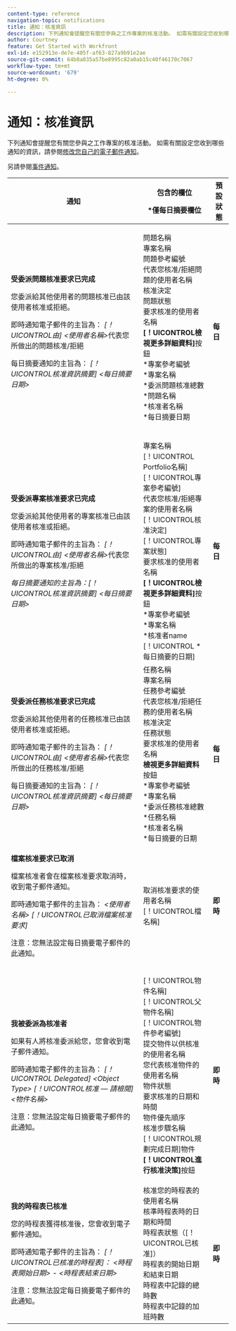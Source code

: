 ```yaml
---
content-type: reference
navigation-topic: notifications
title: 通知：核准資訊
description: 下列通知會提醒您有關您參與之工作專案的核准活動。 如需有關設定您收到哪些通知的資訊，請參閱修改您自己的電子郵件通知。
author: Courtney
feature: Get Started with Workfront
exl-id: e152913e-de7e-405f-af63-827a9b91e2ae
source-git-commit: 64b8a835a57be8995c82a0ab15c40f46170c7067
workflow-type: tm+mt
source-wordcount: '679'
ht-degree: 0%

---
```


# 通知：核准資訊

下列通知會提醒您有關您參與之工作專案的核准活動。 如需有關設定您收到哪些通知的資訊，請參閱[修改您自己的電子郵件通知](../../workfront-basics/using-notifications/activate-or-deactivate-your-own-event-notifications.md)。

另請參閱[事件通知](../../workfront-basics/using-notifications/event-notifications.md)。

<table style="table-layout:auto"> 
 <col> 
 <col> 
 <col> 
 <thead> 
  <tr> 
   <th>通知</th> 
   <th> <p>包含的欄位 </p> <p> *僅每日摘要欄位</p> </th> 
   <th>預設狀態</th> 
  </tr> 
 </thead> 
 <tbody> 
  <tr> 
   <td> <p><strong>受委派問題核准要求已完成</strong> </p> <p>您委派給其他使用者的問題核准已由該使用者核准或拒絕。</p> <p>即時通知電子郵件的主旨為： <em>[！UICONTROL由] &lt;使用者名稱&gt;</em>代表您所做出的問題核准/拒絕</p> <p>每日摘要通知的主旨為：<em> [！UICONTROL核准資訊摘要] &lt;每日摘要日期&gt;</em></p> </td> 
   <td> <p>問題名稱<br>專案名稱<br>問題參考編號<br>代表您核准/拒絕問題的使用者名稱<br>核准決定<br>問題狀態<br>要求核准的使用者名稱<br><strong>[！UICONTROL檢視更多詳細資料]</strong>按鈕<br>*專案參考編號<br>*專案名稱<br>*委派問題核准總數<br>*問題名稱<br>*核准者名稱<br>*每日摘要日期<br><br></p> </td> 
   <td><strong>每日</strong> </td> 
  </tr> 
  <tr> 
   <td> <p><strong>受委派專案核准要求已完成</strong> </p> <p>您委派給其他使用者的專案核准已由該使用者核准或拒絕。</p> <p>即時通知電子郵件的主旨為： <em>[！UICONTROL由] &lt;使用者名稱&gt;</em>代表您所做出的專案核准/拒絕</p> <p><em>每日摘要通知的主旨為：[！UICONTROL核准資訊摘要] &lt;每日摘要日期&gt;</em> </p> </td> 
   <td> 專案名稱<br>[！UICONTROL Portfolio名稱]<br>[！UICONTROL專案參考編號]<br>代表您核准/拒絕專案的使用者名稱<br>[！UICONTROL核准決定]<br>[！UICONTROL專案狀態]<br>要求核准的使用者名稱<br><strong>[！UICONTROL檢視更多詳細資料]</strong>按鈕<br>*專案參考編號<br>*專案名稱<br>*核准者name<br>[！UICONTROL *每日摘要的日期]<br></td> 
   <td><strong>每日</strong> </td> 
  </tr> 
  <tr> 
   <td> <p><strong>受委派任務核准要求已完成</strong> </p> <p>您委派給其他使用者的任務核准已由該使用者核准或拒絕。</p> <p>即時通知電子郵件的主旨為： <em>[！UICONTROL由] &lt;使用者名稱&gt;</em>代表您所做出的任務核准/拒絕</p> <p>每日摘要通知的主旨為：<em> [！UICONTROL核准資訊摘要] &lt;每日摘要日期&gt;</em></p> </td> 
   <td> 任務名稱<br>專案名稱<br>任務參考編號<br>代表您核准/拒絕任務的使用者名稱<br>核准決定<br>任務狀態<br>要求核准的使用者名稱<br><strong>檢視更多詳細資料</strong>按鈕<br>*專案參考編號<br>*專案名稱<br>*委派任務核准總數<br>*任務名稱<br>*核准者名稱<br>*每日摘要的日期<br></td> 
   <td><strong>每日</strong> </td> 
  </tr> 
  <tr> 
   <td> <p><strong>檔案核准要求已取消</strong> </p> <p>檔案核准者會在檔案核准要求取消時，收到電子郵件通知。</p> <p>即時通知電子郵件的主旨為： <em>&lt;使用者名稱&gt; [！UICONTROL已取消檔案核准要求]</em></p> <p> <p>注意：您無法設定每日摘要電子郵件的此通知。</p> </p> </td> 
   <td> 取消核准要求的使用者名稱<br>[！UICONTROL檔名稱] </td> 
   <td><strong>即時</strong> </td> 
  </tr> 
  <tr> 
   <td> <p><strong>我被委派為核准者</strong> </p> <p>如果有人將核准委派給您，您會收到電子郵件通知。 </p> <p>即時通知電子郵件的主旨為： <em>[！UICONTROL Delegated] &lt;Object Type&gt; [！UICONTROL核准 — 請檢閱] &lt;物件名稱&gt;</em></p> <p> <p>注意：您無法設定每日摘要電子郵件的此通知。</p> </p> </td> 
   <td> <p>[！UICONTROL物件名稱]<br>[！UICONTROL父物件名稱]<br>[！UICONTROL物件參考編號]<br>提交物件以供核准的使用者名稱<br>您代表核准物件的使用者名稱<br>物件狀態<br>要求核准的日期和時間<br>物件優先順序<br>核准步驟名稱<br>[！UICONTROL規劃完成日期]物件<br><strong>[！UICONTROL進行核准決策]</strong>按鈕</p> </td> 
   <td><strong>即時</strong> </td> 
  </tr> 
  <tr> 
   <td> <p><strong>我的時程表已核准</strong> </p> <p>您的時程表獲得核准後，您會收到電子郵件通知。</p> <p>即時通知電子郵件的主旨為： <em>[！UICONTROL已核准的時程表]： &lt;時程表開始日期&gt; - &lt;時程表結束日期&gt;</em></p> <p> <p>注意：您無法設定每日摘要電子郵件的此通知。</p> </p> </td> 
   <td> 核准您的時程表的使用者名稱<br>核準時程表時的日期和時間<br>時程表狀態（[！UICONTROL已核准]）<br>時程表的開始日期和結束日期<br>時程表中記錄的總時數<br>時程表中記錄的加班時數 </td> 
   <td><strong>即時</strong> </td> 
  </tr> 
 </tbody> 
</table>

